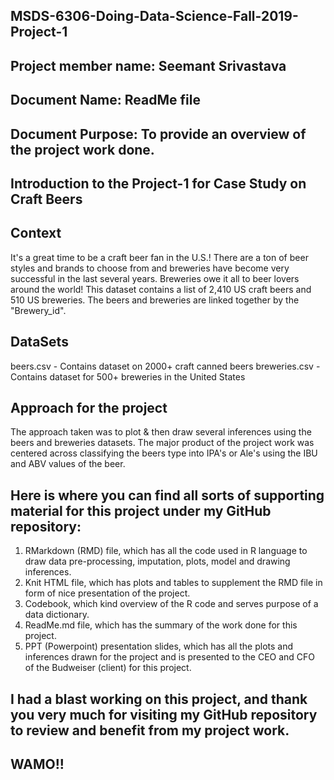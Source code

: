 ## MSDS-6306-Doing-Data-Science-Fall-2019- Project-1
## Project member name: Seemant Srivastava
## Document Name: ReadMe file
## Document Purpose: To provide an overview of the project work done.

## Introduction to the Project-1 for Case Study on Craft Beers
## Context
It's a great time to be a craft beer fan in the U.S.! There are a ton of beer styles and brands to choose 
from and breweries have become very successful in the last several years. Breweries owe it all to beer lovers 
around the world! This dataset contains a list of 2,410 US craft beers and 510 US breweries. 
The beers and breweries are linked together by the "Brewery_id".

## DataSets
beers.csv - Contains dataset on 2000+ craft canned beers
breweries.csv - Contains dataset for 500+ breweries in the United States

## Approach for the project
The approach taken was to plot & then draw several inferences using the beers and breweries datasets.
The major product of the project work was centered across classifying the beers type into IPA's or Ale's using the IBU and ABV values of the beer.

## Here is where you can find all sorts of supporting material for this project under my GitHub repository:  
1. RMarkdown (RMD) file, which has all the code used in R language to draw data pre-processing, imputation, plots, model and drawing inferences.
2. Knit HTML file, which has plots and tables to supplement the RMD file in form of nice presentation of the project.
3. Codebook, which kind overview of the R code and serves purpose of a data dictionary.
4. ReadMe.md file, which has the summary of the work done for this project.
5. PPT (Powerpoint) presentation slides, which has all the plots and inferences drawn for the project and is presented to the CEO and CFO of the Budweiser (client) for this project.

## I had a blast working on this project, and thank you very much for visiting my GitHub repository to review and benefit from my project work.

## WAMO!!

